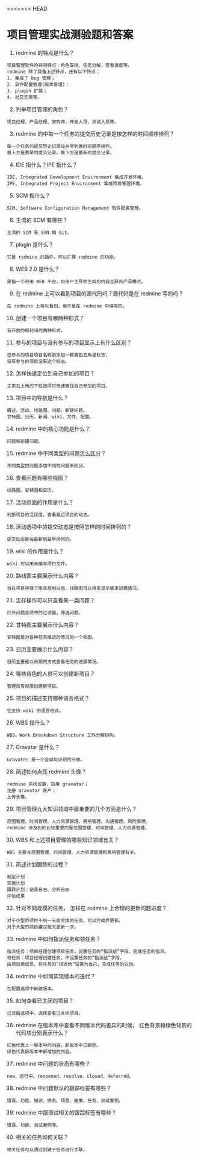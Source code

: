 <<<<<<< HEAD
# 项目管理实战测验题和答案

1. redmine 的特点是什么？  
```
项目管理软件的共同特点：角色安排、任务分解，查看进度等。  
redmine 除了具备上述特点，还有以下特点：  
1. 集成了 bug 管理；  
2. 软件配置管理(版本管理)：  
3. plugin 扩展；  
4. 社交元素等。  
```  
2. 列举项目管理的角色？  
```
项目经理、产品经理、架构师、开发人员、测试人员等。
```  
3. redmine 的中每一个任务的提交历史记录是按怎样的时间顺序排列？  
```
每一个任务的提交历史记录按从早到晚时间顺序排列。
最上方是最早的提交记录，最下方是最新的提交记录。  
```
4. IDE 指什么？IPE 指什么？  
```
IDE, Integrated Development Environment 集成开发环境。
IPE, Integrated Project Environment 集成项目管理环境。
```
5. SCM 指什么？  
```
SCM, Software Configuration Management 软件配置管理。
```
6. 主流的 SCM 有哪些？  
```
主流的 SCM 有 SVN 和 Git。
```
7. plugin 是什么？  
```
它是 redmine 的插件，可以扩展 redmine 的功能。
```
8. WEB 2.0 是什么？  
```
是指一个利用 WEB 平台，由用户主导而生成的内容互联网产品模式。
``` 
9. 在 redmine 上可以看到项目的源代码吗？源代码是在 redmine 写的吗？  
```
在 redmine 上可以看到，但不是在 redmine 中编写的。
``` 
10. 创建一个项目有哪两种形式？  
```
有开放的和封闭的两种形式。
``` 
11. 参与的项目与没有参与的项目显示上有什么区别？  
```
已参与的项目项目名称前添加一颗黄色五角星标志，
没有参与的项目没有这个标志。
``` 
12. 怎样快速定位到自己参加的项目？  
```
主页右上角的下拉选项可快速查找自己参加的项目。
``` 
13. 项目中的导航是什么？  
```
概述、活动、线路图、问题、新建问题、
甘特图、日历、新闻、wiki、文件、配置。
``` 
14. redmine 中的核心功能是什么？  
```
问题和新建问题。
```
15. redmine 中不同类型的问题怎么区分？
```
不同类型的问题添加不同的问题来区分。
``` 
16. 查看问题有哪些视图？  
```
线路图、甘特图和日历。
``` 
17. 活动页面的作用是什么？  
```
判断项目的活跃度，查看最近项目的动态。
``` 
18. 活动选项中的提交动态是按照怎样的时间排列的？  
```
提交动态是按最新到最早排列的。
``` 
19. wiki 的作用是什么？  
```
wiki 可以用来编写项目文件。
``` 
20. 路线图主要展示什么内容？  
```
当在项目中做了版本规划以后，线路图可以用来显示版本进展情况。
``` 
21. 怎样操作可以只查看某一类问题？  
```
打开问题选项中的过滤器，筛选问题。
``` 
22. 甘特图主要展示什么内容？  
```
甘特图是对各种任务推进的情况的一个视图。
``` 
23. 日历主要展示什么内容？  
```
日历主要是以日期的方式查看任务的进展情况。
``` 
24. 哪些角色的人员可以创建新项目？  
```
管理员有权限创建新项目。
``` 
25. 项目的描述支持哪种语言格式？  
```
它支持 wiki 的语言格式。
``` 
26. WBS 指什么？  
```
WBS，Work Breakdown Structure 工作分解结构。
``` 
27. Gravatar 是什么？  
```
Gravater 是一个全球可识别的头像。
``` 
28. 简述如何点亮 redmine 头像？  
```
redmine 系统设置，启用 gravatar；
注册 gravatar 账户；
上传头像。
``` 
29. 项目管理九大知识领域中最重要的几个方面是什么？  
```
范围管理、时间管理、人力资源管理、费用管理、沟通管理、风险管理。
redmine 涉及到的比较重要的是范围管理、时间管理、人力资源管理。
``` 
30. WBS 和上述项目管理的哪些知识领域有关？  
```
WBS 主要与范围管理、时间管理、人力资源管理和费用管理有关。
``` 
31. 简述计划跟踪的过程？  
```
制定计划
实施计划
跟踪计划：记录日志、分析日志
评估成果
```
32. 针对不同规模的任务，
怎样在 redmine 上合理的更新问题进度？
```
对于小型的项目不到一天能完成的任务，可以完成后更新。
对于大型的项目建议每天更新一次。
```
33. redmine 中如何指派任务和领任务？
```
指派任务：项目经理创建项目任务，设置任务的“指派给”字段，完成任务的指派。
领任务：项目经理创建任务，不设置任务的“指派给”字段，
由项目组成员，将任务的“指派给”设置为自己，完成任务的认领。
```
34. redmine 中如何实现版本的迭代？
```
在配置选项中新建版本。
```
35. 如何查看已关闭的项目？
```
过滤器选项中，选择查看已关闭项目。
```
36. redmine 在版本库中查看不同版本代码差异的时候，
红色背景和绿色背景的代码块分别表示什么？  
```
红色代表上一版本中的内容，新版本中已删除。
绿色代表新版本中新增加的内容。
```
37. redmine 中问题的状态有哪些？
```
new、进行中、reopened、resolve、closed、deferred。
```
38. redmine 中问题默认的跟踪标签有哪些？
```
错误、功能、知识、债务、场景、故事、任务、测试案例。
```
39. redmine 中跟测试相关的跟踪标签有哪些？
```
错误、功能、测试案例等。
```
40. 相关的任务如何关联？
```
相关任务可以通过创建子任务进行关联。
```
